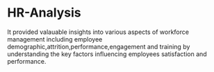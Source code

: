 # HR-Analysis
It provided valauable insights into various aspects of workforce management including employee demographic,attrition,performance,engagement and training by understanding the key factors influencing employees satisfaction and performance.
